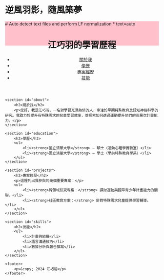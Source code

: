 # 逆風羽影，隨風築夢
<div style="background:#ffc0cb;width:100%;height:80px;float:left:margin:20px">
# Auto detect text files and perform LF normalization
* text=auto
<!DOCTYPE html>
<html lang="zh-Hant">
<head>
    <meta charset="UTF-8">
    <meta name="viewport" content="width=device-width, initial-scale=1.0">
    <meta http-equiv="X-UA-Compatible" content="ie=edge">
    <title>江巧羽的學習歷程</title>
    <link rel="stylesheet" href="styles.css">
</head>
<body>
    <header>
        <h1>江巧羽的學習歷程</h1>
        <nav>
            <ul>
                <li><a href="#about">關於我</a></li>
                <li><a href="#education">學歷</a></li>
                <li><a href="#projects">專案經歷</a></li>
                <li><a href="#skills">技能</a></li>
            </ul>
        </nav>
    </header>

    <section id="about">
        <h2>關於我</h2>
        <p>您好，我是江巧羽，一名對學習充滿熱情的人，專注於早期特殊教育及認知神經科學的研究。我致力於提升有特殊需求的兒童學習效率，並探索如何透過運動提升他們的高層次計畫能力。</p>
    </section>

    <section id="education">
        <h2>學歷</h2>
        <ul>
            <li><strong>國立清華大學</strong> — 碩士（運動心理學實驗室）</li>
            <li><strong>國立清華大學</strong> — 學士（學前特殊教育學系）</li>
        </ul>
    </section>

    <section id="projects">
        <h2>專案經歷</h2>
        <p>這裡列出我參與的幾個重要專案：</p>
        <ul>
            <li><strong>跨領域研究專案：</strong> 探討運動與聽障青少年計畫能力的關聯。</li>
            <li><strong>社區教育方案：</strong> 針對特殊需求兒童提供學習輔導。</li>
        </ul>
    </section>

    <section id="skills">
        <h2>技能</h2>
        <ul>
            <li>計畫與組織</li>
            <li>語言溝通技巧</li>
            <li>數據分析與報告撰寫</li>
        </ul>
    </section>

    <footer>
        <p>&copy; 2024 江巧羽</p>
    </footer>
</body>
</html>
